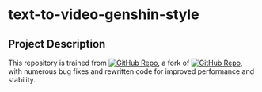 # text-to-video-genshin-style

## Project Description

This repository is trained from [![GitHub Repo](https://img.shields.io/badge/GitHub-danhtran2mind%2FMotionDirector-blue?style=flat-square)](https://github.com/danhtran2mind/MotionDirector), a fork of [![GitHub Repo](https://img.shields.io/badge/GitHub-showlab%2FMotionDirector-blue?style=flat-square)](https://github.com/showlab/MotionDirector), with numerous bug fixes and rewritten code for improved performance and stability.
